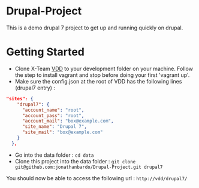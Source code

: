 Drupal-Project
==============

This is a demo drupal 7 project to get up and running quickly on drupal.

Getting Started
===============

* Clone X-Team [VDD](https://github.com/x-team/vdd) to your development folder on your machine. Follow the step to install vagrant and stop before doing your first 'vagrant up'.
* Make sure the config.json at the root of VDD has the following lines (drupal7 entry) :

~~~json
"sites": {
    "drupal7": {
      "account_name": "root",
      "account_pass": "root",
      "account_mail": "box@example.com",
      "site_name": "Drupal 7",
      "site_mail": "box@example.com"
    }
  },
~~~

* Go into the data folder : `cd data`
* Clone this project into the data folder : `git clone git@github.com:jonathanbardo/Drupal-Project.git drupal7`

You should now be able to access the following url : `http://vdd/drupal7/`
